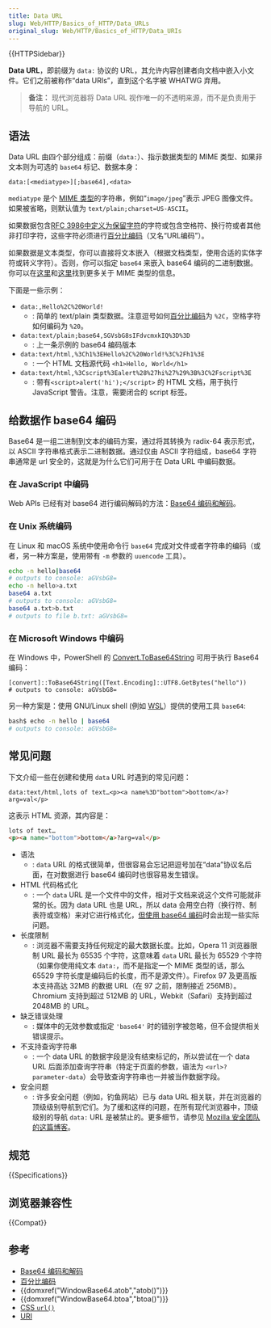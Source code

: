 ```yaml
---
title: Data URL
slug: Web/HTTP/Basics_of_HTTP/Data_URLs
original_slug: Web/HTTP/Basics_of_HTTP/Data_URIs
---
```


{{HTTPSidebar}}

**Data URL**，即前缀为 `data:` 协议的 URL，其允许内容创建者向文档中嵌入小文件。它们之前被称作“data URIs”，直到这个名字被 WHATWG 弃用。

> **备注：** 现代浏览器将 Data URL 视作唯一的不透明来源，而不是负责用于导航的 URL。

## 语法

Data URL 由四个部分组成：前缀（`data:`）、指示数据类型的 MIME 类型、如果非文本则为可选的 `base64` 标记、数据本身：

```plain
data:[<mediatype>][;base64],<data>
```

`mediatype` 是个 [MIME 类型](/zh-CN/docs/Web/HTTP/Basics_of_HTTP/MIME_types)的字符串，例如“`image/jpeg`”表示 JPEG 图像文件。如果被省略，则默认值为 `text/plain;charset=US-ASCII`。

如果数据包含[RFC 3986中定义为保留字符](https://datatracker.ietf.org/doc/html/rfc3986#section-2.2)的字符或包含空格符、换行符或者其他非打印字符，这些字符必须进行[百分比编码](/en-US/docs/Glossary/percent-encoding)（又名“URL编码”）。

如果数据是文本类型，你可以直接将文本嵌入（根据文档类型，使用合适的实体字符或转义字符）。否则，你可以指定 `base64` 来嵌入 base64 编码的二进制数据。你可以在[这里](/en-US/docs/Web/HTTP/Basics_of_HTTP/MIME_types)和[这里](/en-US/docs/Web/HTTP/Basics_of_HTTP/MIME_types/Common_types)找到更多关于 MIME 类型的信息。

下面是一些示例：

- `data:,Hello%2C%20World!`
  - : 简单的 text/plain 类型数据。注意逗号如何[百分比编码](/en-US/docs/Glossary/percent-encoding)为 `%2C`，空格字符如何编码为 `%20`。
- `data:text/plain;base64,SGVsbG8sIFdvcmxkIQ%3D%3D`
  - : 上一条示例的 base64 编码版本
- `data:text/html,%3Ch1%3EHello%2C%20World!%3C%2Fh1%3E`
  - : 一个 HTML 文档源代码 `<h1>Hello, World</h1>`
- `data:text/html,%3Cscript%3Ealert%28%27hi%27%29%3B%3C%2Fscript%3E`
  - : 带有`<script>alert('hi');</script>` 的 HTML 文档，用于执行 JavaScript 警告。注意，需要闭合的 script 标签。

## 给数据作 base64 编码

Base64 是一组二进制到文本的编码方案，通过将其转换为 radix-64 表示形式，以 ASCII 字符串格式表示二进制数据。通过仅由 ASCII 字符组成，base64 字符串通常是 url 安全的，这就是为什么它们可用于在 Data URL 中编码数据。

### 在 JavaScript 中编码

Web APIs 已经有对 base64 进行编码解码的方法：[Base64 编码和解码](/en-US/docs/Glossary/Base64)。

### 在 Unix 系统编码

在 Linux 和 macOS 系统中使用命令行 `base64` 完成对文件或者字符串的编码（或者，另一种方案是，使用带有 `-m` 参数的 `uuencode` 工具）。

```bash
echo -n hello|base64
# outputs to console: aGVsbG8=
echo -n hello>a.txt
base64 a.txt
# outputs to console: aGVsbG8=
base64 a.txt>b.txt
# outputs to file b.txt: aGVsbG8=
```

### 在 Microsoft Windows 中编码

在 Windows 中，PowerShell 的 [Convert.ToBase64String](https://docs.microsoft.com/dotnet/api/system.convert.tobase64string?view=net-5.0) 可用于执行 Base64 编码：

```plain
[convert]::ToBase64String([Text.Encoding]::UTF8.GetBytes("hello"))
# outputs to console: aGVsbG8=
```

另一种方案是：使用 GNU/Linux shell (例如 [WSL](https://en.wikipedia.org/wiki/Windows_Subsystem_for_Linux)）提供的使用工具 `base64`:

```bash
bash$ echo -n hello | base64
# outputs to console: aGVsbG8=
```

## 常见问题

下文介绍一些在创建和使用 `data` URL 时遇到的常见问题：

```
data:text/html,lots of text…<p><a name%3D"bottom">bottom</a>?arg=val</p>
```

这表示 HTML 资源，其内容是：

```html
lots of text…
<p><a name="bottom">bottom</a>?arg=val</p>
```

- 语法
  - : `data` URL 的格式很简单，但很容易会忘记把逗号加在“data”协议名后面，在对数据进行 base64 编码时也很容易发生错误。
- HTML 代码格式化
  - : 一个 `data` URL 是一个文件中的文件，相对于文档来说这个文件可能就非常的长。因为 data URL 也是 URL，所以 data 会用空白符（换行符、制表符或空格）来对它进行格式化，[但使用 base64 编码](http://bugzilla.mozilla.org/show_bug.cgi?id=73026#c12)时会出现一些实际问题。
- 长度限制
  - : 浏览器不需要支持任何规定的最大数据长度。比如，Opera 11 浏览器限制 URL 最长为 65535 个字符，这意味着 `data` URL 最长为 65529 个字符（如果你使用纯文本 `data:`，而不是指定一个 MIME 类型的话，那么 65529 字符长度是编码后的长度，而不是源文件）。Firefox 97 及更高版本支持高达 32MB 的数据 URL（在 97 之前，限制接近 256MB）。Chromium 支持到超过 512MB 的 URL，Webkit（Safari）支持到超过 2048MB 的 URL。
- 缺乏错误处理
  - : 媒体中的无效参数或指定 `'base64'` 时的错别字被忽略，但不会提供相关错误提示。
- 不支持查询字符串
  - : 一个 data URL 的数据字段是没有结束标记的，所以尝试在一个 data URL 后面添加查询字符串（特定于页面的参数，语法为 `<url>?parameter-data`）会导致查询字符串也一并被当作数据字段。
- 安全问题
  - : 许多安全问题（例如，钓鱼网站）已与 data URL 相关联，并在浏览器的顶级级别导航到它们。为了缓和这样的问题，在所有现代浏览器中，顶级级别的导航 `data:` URL 是被禁止的。更多细节，请参见 [Mozilla 安全团队的这篇博客](https://blog.mozilla.org/security/2017/11/27/blocking-top-level-navigations-data-urls-firefox-59/)。

## 规范

{{Specifications}}

## 浏览器兼容性

{{Compat}}

## 参考

- [Base64 编码和解码](/zh-CN/docs/Web/JavaScript/Base64_encoding_and_decoding)
- [百分比编码](/en-US/docs/Glossary/percent-encoding)
- {{domxref("WindowBase64.atob","atob()")}}
- {{domxref("WindowBase64.btoa","btoa()")}}
- [CSS `url()`](/zh-CN/docs/Web/CSS/uri)
- [URI](/zh-CN/docs/URI)
